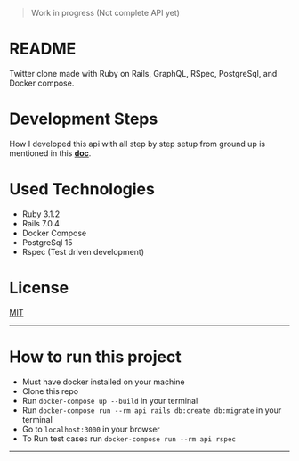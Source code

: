 > Work in progress (Not complete API yet)

# README

Twitter clone made with Ruby on Rails, GraphQL, RSpec, PostgreSql, and Docker compose.

# Development Steps

How I developed this api with all step by step setup from ground up is mentioned in this **[doc](https://sulmanweb.notion.site/Twitter-Clone-GQL-API-364cdab8b28a4b7e870d019f4cf87761)**.

# Used Technologies

- Ruby 3.1.2
- Rails 7.0.4
- Docker Compose
- PostgreSql 15
- Rspec (Test driven development)

# License
[MIT](https://github.com/sulmanweb/Twitter-Clone-GQL-ROR-API/blob/main/LICENSE)

---

# How to run this project

- Must have docker installed on your machine
- Clone this repo
- Run `docker-compose up --build` in your terminal
- Run `docker-compose run --rm api rails db:create db:migrate` in your terminal
- Go to `localhost:3000` in your browser
- To Run test cases run `docker-compose run --rm api rspec`

---

